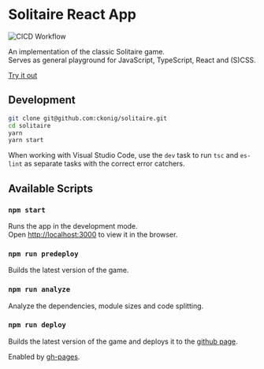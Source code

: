 # Solitaire React App

![CICD Workflow](https://github.com/ckonig/solitaire/workflows/CI/badge.svg?branch=master)

An implementation of the classic Solitaire game.\
Serves as general playground for JavaScript, TypeScript, React and (S)CSS.

[Try it out](https://ckonig.github.io/solitaire)

## Development

```bash
git clone git@github.com:ckonig/solitaire.git
cd solitaire
yarn
yarn start
```

When working with Visual Studio Code, use the `dev` task to run `tsc` and `es-lint` as separate tasks with the correct error catchers.

## Available Scripts

### `npm start`

Runs the app in the development mode.\
Open [http://localhost:3000](http://localhost:3000) to view it in the browser.

### `npm run predeploy`

Builds the latest version of the game.

### `npm run analyze`

Analyze the dependencies, module sizes and code splitting.

### `npm run deploy`

Builds the latest version of the game and deploys it to the [github page](https://ckonig.github.io/solitaire/).

Enabled by [gh-pages](https://www.npmjs.com/package/gh-pages).
